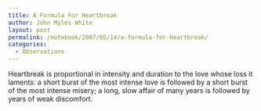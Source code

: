 ```yaml
---
title: A Formula For Heartbreak
author: John Myles White
layout: post
permalink: /notebook/2007/05/14/a-formula-for-heartbreak/
categories:
  - Observations
---
```


Heartbreak is proportional in intensity and duration to the love whose loss it laments: a short burst of the most intense love is followed by a short burst of the most intense misery; a long, slow affair of many years is followed by years of weak discomfort.
